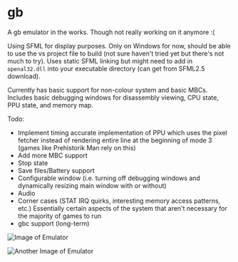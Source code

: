 # gb
A gb emulator in the works. Though not really working on it anymore :(

Using SFML for display purposes. Only on Windows for now, should be able to use the vs project file to build (not sure haven't tried yet but there's not much to try).
Uses static SFML linking but might need to add in `openal32.dll` into your executable directory (can get from SFML2.5 download).

Currently has basic support for non-colour system and basic MBCs. Includes basic debugging windows for disassembly viewing, CPU state, PPU state, and memory map.

Todo:
* Implement timing accurate implementation of PPU which uses the pixel fetcher instead of rendering entire line at the beginning of mode 3 (games like Prehistorik Man rely on this)
* Add more MBC support
* Stop state
* Save files/Battery support
* Configurable window (i.e. turning off debugging windows and dynamically resizing main window with or without)
* Audio
* Corner cases (STAT IRQ quirks, interesting memory access patterns, etc.) Essentially certain aspects of the system that aren't necessary for the majority of games to run
* gbc support (long-term)

![Image of Emulator](https://i.imgur.com/xcySfEz.png)

![Another Image of Emulator](https://i.imgur.com/VkR8seN.png)
